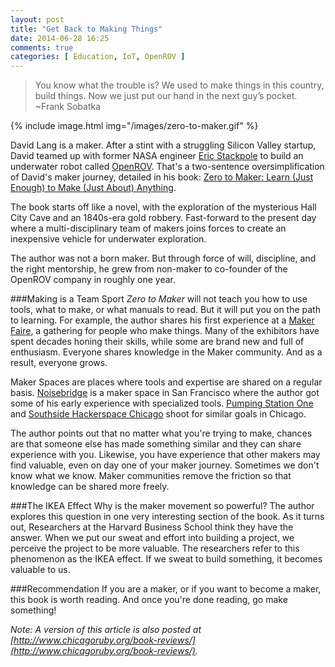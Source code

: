 ```yaml
---
layout: post
title: "Get Back to Making Things"
date: 2014-06-28 16:25
comments: true
categories: [ Education, IoT, OpenROV ]
---
```

>You know what the trouble is? We used to make things in this country, build things. Now we just put our hand in the next guy’s pocket.
><br/>~Frank Sobatka

{% include image.html img="/images/zero-to-maker.gif" %}

David Lang is a maker. After a stint with a struggling Silicon Valley startup, David teamed up with former NASA engineer [Eric Stackpole](http://openrov.com/profile/1gupl83kvnk8f) to build an underwater robot called [OpenROV](/blog/2014/06/16/citizen-science-with-openrov/). That's a two-sentence oversimplification of David's maker journey, detailed in his book: [Zero to Maker: Learn (Just Enough) to Make (Just About) Anything](http://shop.oreilly.com/product/0636920028284.do). 

The book starts off like a novel, with the exploration of the mysterious Hall City Cave and an 1840s-era gold robbery. Fast-forward to the present day where a multi-disciplinary team of makers joins forces to create an inexpensive vehicle for underwater exploration.

The author was not a born maker. But through force of will, discipline, and the right mentorship, he grew from non-maker to co-founder of the OpenROV company in roughly one year. 
<!--more-->
###Making is a Team Sport 
_Zero to Maker_ will not teach you how to use tools, what to make, or what manuals to read. But it will put you on the path to learning. For example, the author shares his first experience at a [Maker Faire](http://makerfaire.com/), a gathering for people who make things. Many of the exhibitors have spent decades honing their skills, while some are brand new and full of enthusiasm. Everyone shares knowledge in the Maker community. And as a result, everyone grows.

Maker Spaces are places where tools and expertise are shared on a regular basis. [Noisebridge](https://www.noisebridge.net/) is a maker space in San Francisco where the author got some of his early experience with specialized tools. [Pumping Station One](http://pumpingstationone.org/) and [Southside Hackerspace Chicago](http://www.sshchicago.org/) shoot for similar goals in Chicago. 

The author points out that no matter what you're trying to make, chances are that someone else has made something similar and they can share experience with you. Likewise, you have experience that other makers may find valuable, even on day one of your maker journey. Sometimes we don't know what we know. Maker communities remove the friction so that knowledge can be shared more freely.

###The IKEA Effect
Why is the maker movement so powerful? The author explores this question in one very interesting section of the book. As it turns out, Researchers at the Harvard Business School think they have the answer. When we put our sweat and effort into building a project, we perceive the project to be more valuable. The researchers refer to this phenomenon as the IKEA effect. If we sweat to build something, it becomes valuable to us.

###Recommendation
If you are a maker, or if you want to become a maker, this book is worth reading. And once you're done reading, go make something!

_Note: A version of this article is also posted at [http://www.chicagoruby.org/book-reviews/](http://www.chicagoruby.org/book-reviews/)._
